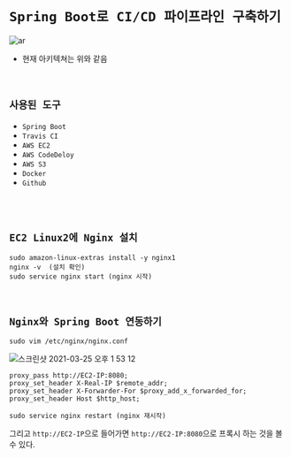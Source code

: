 # `Spring Boot로 CI/CD 파이프라인 구축하기`

![ar](https://t1.daumcdn.net/cfile/tistory/996F763D5A73F91E26)

- 현재 아키텍쳐는 위와 같음

<br>

## `사용된 도구`

- `Spring Boot`
- `Travis CI`
- `AWS EC2`
- `AWS CodeDeloy`
- `AWS S3`
- `Docker`
- `Github`

<br> <br>

## `EC2 Linux2에 Nginx 설치`

```
sudo amazon-linux-extras install -y nginx1 
nginx -v  (설치 확인)
sudo service nginx start (nginx 시작)
```

<br>

## `Nginx와 Spring Boot 연동하기`

```
sudo vim /etc/nginx/nginx.conf
```

![스크린샷 2021-03-25 오후 1 53 12](https://user-images.githubusercontent.com/45676906/112420961-83622400-8d71-11eb-89c2-181aa636016c.png)

```
proxy_pass http://EC2-IP:8080;
proxy_set_header X-Real-IP $remote_addr;
proxy_set_header X-Forwarder-For $proxy_add_x_forwarded_for;
proxy_set_header Host $http_host;
```

```
sudo service nginx restart (nginx 재시작)
```

그리고 `http://EC2-IP`으로 들어가면 `http://EC2-IP:8080`으로 프록시 하는 것을 볼 수 있다.
